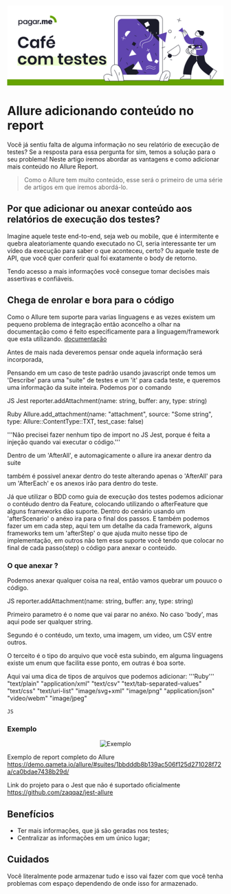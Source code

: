 <p align="center">
  <a href="https://github.com/pagarme/cafe-com-testes">
    <img src="../.github/cafecomtestes.png" alt="Café com Testes">
  </a>
</p>

# Allure adicionando conteúdo no report 

Você já sentiu falta de alguma informação no seu relatório de execução de testes? Se a resposta para essa pergunta for sim, temos a solução para o seu problema! Neste artigo iremos abordar as vantagens e como adicionar mais conteúdo no Allure Report.

> Como o Allure tem muito conteúdo, esse será o primeiro de uma série de artigos em que iremos abordá-lo.  


## Por que adicionar ou anexar conteúdo aos relatórios de execução dos testes?

Imagine aquele teste end-to-end, seja web ou mobile, que é intermitente e quebra aleatoriamente quando executado no CI, seria interessante ter um vídeo da execução para saber o que aconteceu, certo? Ou aquele teste de API, que você quer conferir qual foi exatamente o body de retorno. 

Tendo acesso a mais informações você consegue tomar decisões mais assertivas e confiáveis. 


## Chega de enrolar e bora para o código 

Como o Allure tem suporte para varias linguagens e as vezes existem um pequeno problema de integração então aconcelho a olhar na documentação como é feito especificamente para a linguagem/framework que esta utilizando. [documentação](http://allure.qatools.ru/)

Antes de mais nada deveremos pensar onde aquela informação será incorporada,

Pensando em um caso de teste padrão usando javascript onde temos um 'Describe' para uma "suite" de testes e um 'it' para cada teste, e queremos uma informação da suite inteira. Podemos por o comando 

  JS Jest
  reporter.addAttachment(name: string, buffer: any, type: string)
  
  Ruby
  Allure.add_attachment(name: "attachment", source: "Some string", type: Allure::ContentType::TXT, test_case: false)

  '''Não precisei fazer nenhum tipo de import no JS Jest, porque é feita a injeção quando vai executar o código.'''

  Dentro de um 'AfterAll', e automagicamente o allure ira anexar dentro da suite 

  também é possivel anexar dentro do teste alterando apenas o 'AfterAll' para um 'AfterEach' e os anexos irão para dentro do teste. 

Já que utilizar o BDD como guia de execução dos testes podemos adicionar o contéudo dentro da Feature, colocando utilizando o afterFeature que alguns frameworks dão suporte. 
Dentro do cenário usando um 'afterScenario' o anéxo ira para o final dos passos. 
E também podemos fazer um em cada step, aqui tem um detalhe da cada framework, alguns frameworks tem um 'afterStep' o que ajuda muito nesse tipo de implementação, em outros não tem esse suporte você tendo que colocar no final de cada passo(step) o código para anexar o conteúdo. 


### O que anexar ? 

Podemos anexar qualquer coisa na real, então vamos quebrar um pouuco o código. 

  JS
  reporter.addAttachment(name: string, buffer: any, type: string)

  Primeiro parametro é o nome que vai parar no anéxo. 
  No caso 'body', mas aqui pode ser qualquer string.

  Segundo é o contéudo, um texto, uma imagem, um video, um CSV entre outros. 

  O terceito é o tipo do arquivo que você esta subindo, em alguma linguagens existe um enum que facilita esse ponto, em outras é boa sorte. 

  Aqui vai uma dica de tipos de arquivos que podemos adicionar:
    '''Ruby'''
    "text/plain"
    "application/xml"
    "text/csv"
    "text/tab-separated-values"
    "text/css"
    "text/uri-list"
    "image/svg+xml"
    "image/png"
    "application/json"
    "video/webm"
    "image/jpeg"

    JS


### Exemplo

<p align="center">
    <img src="https://docs.qameta.io/allure/images/testcase.png" alt="Exemplo">
</p>


 Exemplo de report completo do Allure
 https://demo.qameta.io/allure/#suites/1bbdddb8b139ac506f125d271028f72a/ca0bdae7438b29d/


 Link do projeto para o Jest que não é suportado oficialmente
 https://github.com/zaqqaz/jest-allure


 ## Benefícios 
  
* Ter mais informações, que já são geradas nos testes; 
* Centralizar as informações em um único lugar;

 ## Cuidados

  Você literalmente pode armazenar tudo e isso vai fazer com que você tenha problemas com espaço dependendo de onde isso for armazenado. 
